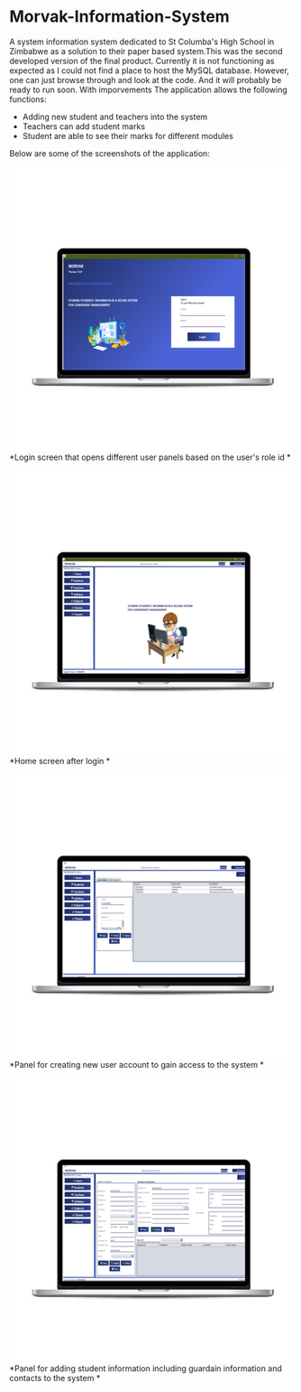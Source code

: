 # Morvak-Information-System

A system information system dedicated to St Columba's High School in Zimbabwe as a solution to their paper based system.This was the second developed version of the final product. Currently it is not functioning as expected as I could not find a place to host the MySQL database.
However, one can just browse through and look at the code. And it will probably be ready to run soon. With imporvements
The application allows the following functions:
* Adding new student and teachers into the system
* Teachers can add student marks
* Student are able to see their marks for different modules

Below are some of the screenshots of the application:

![image](https://github.com/TOLANY-LANNIE/Morvak-Information-System/blob/master/screenshots/image_edit_0.png) *Login screen that opens different user panels based on the user's role id *

![image](https://github.com/TOLANY-LANNIE/Morvak-Information-System/blob/master/screenshots/image_edit_1.png)*Home screen after login *

![image](https://github.com/TOLANY-LANNIE/Morvak-Information-System/blob/master/screenshots/image_edit_2.png)*Panel for creating new user account to gain access to the system *

![image](https://github.com/TOLANY-LANNIE/Morvak-Information-System/blob/master/screenshots/image_edit_3.png)*Panel for adding student information including guardain information and contacts to the system *




